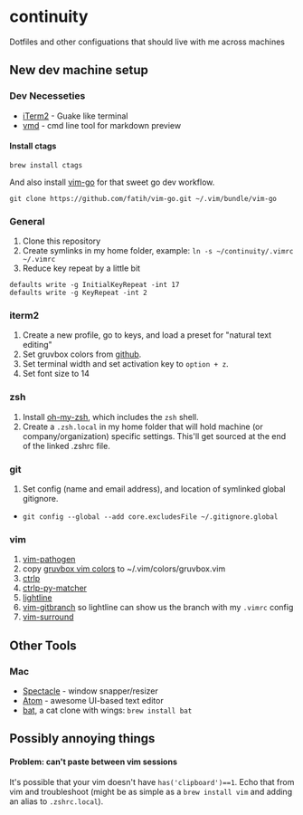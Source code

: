 # continuity
Dotfiles and other configuations that should live with me across machines


## New dev machine setup
### Dev Necesseties
* [iTerm2](https://www.iterm2.com) - Guake like terminal
* [vmd](https://github.com/yoshuawuyts/vmd) - cmd line tool for markdown preview 

#### Install ctags
```
brew install ctags
```

And also install [vim-go](https://github.com/fatih/vim-go) for that sweet go dev workflow.

```
git clone https://github.com/fatih/vim-go.git ~/.vim/bundle/vim-go
```

### General 
1. Clone this repository 
2. Create symlinks in my home folder, example: `ln -s ~/continuity/.vimrc ~/.vimrc`
3. Reduce key repeat by a little bit
```
defaults write -g InitialKeyRepeat -int 17
defaults write -g KeyRepeat -int 2
```

### iterm2
1. Create a new profile, go to keys, and load a preset for "natural text editing" 
2. Set gruvbox colors from [github](https://github.com/morhetz/gruvbox-contrib).
3. Set terminal width and set activation key to `option + z`.
4. Set font size to 14

### zsh
1. Install [oh-my-zsh](https://github.com/robbyrussell/oh-my-zsh), which includes the `zsh` shell.
2. Create a `.zsh.local` in my home folder that will hold machine (or company/organization) specific settings. This'll get sourced at the end of the linked .zshrc file.

### git
1. Set config (name and email address), and location of symlinked global gitignore.
* `git config --global --add core.excludesFile ~/.gitignore.global`

### vim
1. [vim-pathogen](https://github.com/tpope/vim-pathogen)
2. copy [gruvbox vim colors](https://github.com/morhetz/gruvbox) to ~/.vim/colors/gruvbox.vim
3. [ctrlp](https://github.com/ctrlpvim/ctrlp.vim)
4. [ctrlp-py-matcher](https://github.com/FelikZ/ctrlp-py-matcher)
5. [lightline](https://github.com/itchyny/lightline.vim)
6. [vim-gitbranch](https://github.com/itchyny/vim-gitbranch) so lightline can show us the branch with my `.vimrc` config
7. [vim-surround](https://github.com/tpope/vim-surround)

## Other Tools 
### Mac
* [Spectacle](https://www.spectacleapp.com/) - window snapper/resizer
* [Atom](https://atom.io/) - awesome UI-based text editor 
* [bat](https://github.com/sharkdp/bat), a cat clone with wings: `brew install bat`

## Possibly annoying things
#### Problem: can't paste between vim sessions
It's possible that your vim doesn't have `has('clipboard')==1`. Echo that from vim and troubleshoot (might be as simple as a `brew install vim` and adding an alias to `.zshrc.local`).

